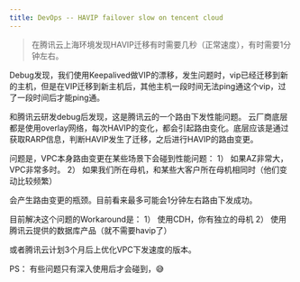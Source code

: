 ```yaml
---
title: DevOps -- HAVIP failover slow on tencent cloud
---
```


> 在腾讯云上海环境发现HAVIP迁移有时需要几秒（正常速度），有时需要1分钟左右。

Debug发现，我们使用Keepalived做VIP的漂移，发生问题时，vip已经迁移到新的主机，但是在VIP迁移到新主机后，其他主机一段时间无法ping通这个vip，过了一段时间后才能ping通。

和腾讯云研发debug后发现，这是腾讯云的一个路由下发性能问题。
云厂商底层都是使用overlay网络，每次HAVIP的变化，都会引起路由变化。底层应该是通过获取RARP信息，判断HAVIP发生了迁移，之后进行HAVIP的路由变更。

问题是，VPC本身路由变更在某些场景下会碰到性能问题：
1） 如果AZ非常大，VPC非常多时。
2） 如果我们所在母机，和某些大客户所在母机相同时（他们变动比较频繁）

会产生路由变更的瓶颈。目前看来最多可能会1分钟左右路由下发成功。

目前解决这个问题的Workaround是：
1） 使用CDH，你有独立的母机
2） 使用腾讯云提供的数据库产品（就不需要havip了）

或者腾讯云计划3个月后上优化VPC下发速度的版本。


PS：
有些问题只有深入使用后才会碰到，😅

